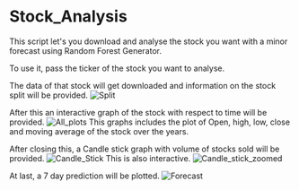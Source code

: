# Stock_Analysis
This script let's you download and analyse the stock you want with a minor forecast using Random Forest Generator.

To use it, pass the ticker of the stock you want to analyse.

The data of that stock will get downloaded and information on the stock split will be provided.
![Split](https://user-images.githubusercontent.com/44964331/71069203-3d95d380-219e-11ea-91a6-0cb6e9f6c33d.png)

After this an interactive graph of the stock with respect to time will be provided.
![All_plots](https://user-images.githubusercontent.com/44964331/71069214-438bb480-219e-11ea-9b2c-08461883aa82.png)
This graphs includes the plot of Open, high, low, close and moving average of the stock over the years.

After closing this, a Candle stick graph with volume of stocks sold will be provided.
![Candle_Stick](https://user-images.githubusercontent.com/44964331/71069403-a9783c00-219e-11ea-8ef3-8b14b12e126b.png)
This is also interactive.
![Candle_stick_zoomed](https://user-images.githubusercontent.com/44964331/71069289-6b7b1800-219e-11ea-8462-730ca4e61527.png)

At last, a 7 day prediction will be plotted.
![Forecast](https://user-images.githubusercontent.com/44964331/71069460-cc0a5500-219e-11ea-94f3-9ae0e6b88a4f.png)
